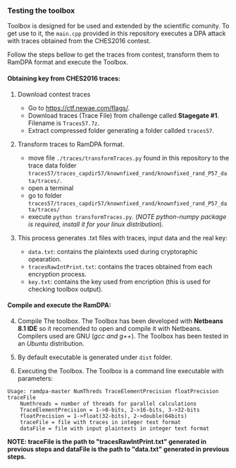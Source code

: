 ### Testing the toolbox
Toolbox is designed for be used and extended by the scientific comunity. To get use to it, the `main.cpp` provided in this repository executes a DPA attack with traces obtained from the CHES2016 contest.

Follow the steps bellow to get the traces from contest, transform them to RamDPA format and execute the Toolbox.

#### Obtaining key from CHES2016 traces:
1. Download contest traces
	- Go to https://ctf.newae.com/flags/.
	- Download traces (Trace File) from challenge called **Stagegate #1**. Filename is `Traces57.7z`.
	- Extract compressed folder generating a folder callded `traces57`.

2. Transform traces to RamDPA format.
	- move file `./traces/transformTraces.py` found in this repository to the trace data folder `traces57/traces_capdir57/knownfixed_rand/knownfixed_rand_P57_data/traces/`.
	- open a terminal
	- go to folder `traces57/traces_capdir57/knownfixed_rand/knownfixed_rand_P57_data/traces/`
	- execute `python transformTraces.py`. (*NOTE python-numpy package is required, install it for your linux distribution*).

3. This process generates .txt files with traces, input data and the real key:
	- `data.txt`: contains the plaintexts used during cryptoraphic opearation.
	- `tracesRawIntPrint.txt`: contains the traces obtained from each encryption process.
	- `key.txt`: contains the key used from encription (this is used for checking toolbox output).

#### Compile and execute the RamDPA:

4. Compile The toolbox. The Toolbox has been developed with **Netbeans 8.1 IDE** so it recomended to open and compile it with Netbeans. Compilers used are GNU (*gcc and g++*). The Toolbox has been tested in an *Ubuntu* distribution.

5. By default executable is generated under `dist` folder.

6. Executing the Toolbox. The Toolbox is a command line executable with parameters:

```	
Usage: ramdpa-master NumThreds TraceElementPrecision floatPrecision traceFile
	Numthreads = number of threads for parallel calculations
	TraceElementPrecision = 1->8-bits, 2->16-bits, 3->32-bits
	floatPrecision = 1->float(32-bits), 2->double(64bits)
	traceFile = file with traces in integer text format
	dataFile = file with input plaintexts in integer text format
```

**NOTE: traceFile is the path to "tracesRawIntPrint.txt" generated in previous steps and dataFile is the path to "data.txt" generated in previous steps.**
